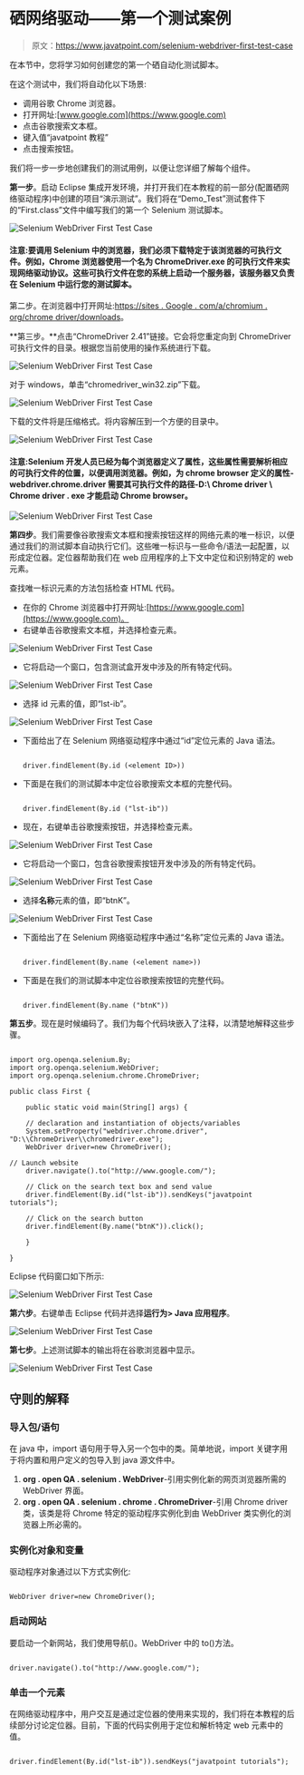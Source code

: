 # 硒网络驱动——第一个测试案例

> 原文：<https://www.javatpoint.com/selenium-webdriver-first-test-case>

在本节中，您将学习如何创建您的第一个硒自动化测试脚本。

在这个测试中，我们将自动化以下场景:

*   调用谷歌 Chrome 浏览器。
*   打开网址:[www.google.com](https://www.google.com)
*   点击谷歌搜索文本框。
*   键入值“javatpoint 教程”
*   点击搜索按钮。

我们将一步一步地创建我们的测试用例，以便让您详细了解每个组件。

**第一步**。启动 Eclipse 集成开发环境，并打开我们在本教程的前一部分(配置硒网络驱动程序)中创建的项目“演示测试”。我们将在“Demo_Test”测试套件下的“First.class”文件中编写我们的第一个 Selenium 测试脚本。

![Selenium WebDriver First Test Case](img/3cff77c174d22e40e9437c486d6bda92.png)

#### 注意:要调用 Selenium 中的浏览器，我们必须下载特定于该浏览器的可执行文件。例如，Chrome 浏览器使用一个名为 ChromeDriver.exe 的可执行文件来实现网络驱动协议。这些可执行文件在您的系统上启动一个服务器，该服务器又负责在 Selenium 中运行您的测试脚本。

第二步。在浏览器中打开网址:[https://sites . Google . com/a/chromium . org/chrome driver/downloads](https://sites.google.com/a/chromium.org/chromedriver/downloads )。

**第三步。**点击“ChromeDriver 2.41”链接。它会将您重定向到 ChromeDriver 可执行文件的目录。根据您当前使用的操作系统进行下载。

![Selenium WebDriver First Test Case](img/149b9637d9ca21049bcec2f5f56a9bde.png)

对于 windows，单击“chromedriver_win32.zip”下载。

![Selenium WebDriver First Test Case](img/3a842eeb998172034426947f513c0674.png)

下载的文件将是压缩格式。将内容解压到一个方便的目录中。

![Selenium WebDriver First Test Case](img/fabb0980e52f83a4a7a86c7ca7b31302.png)

#### 注意:Selenium 开发人员已经为每个浏览器定义了属性，这些属性需要解析相应的可执行文件的位置，以便调用浏览器。例如，为 chrome browser 定义的属性- webdriver.chrome.driver 需要其可执行文件的路径-D:\ Chrome driver \ Chrome driver . exe 才能启动 Chrome browser。

![Selenium WebDriver First Test Case](img/55d519493c0740201ffc04bf83ddeae1.png)

**第四步**。我们需要像谷歌搜索文本框和搜索按钮这样的网络元素的唯一标识，以便通过我们的测试脚本自动执行它们。这些唯一标识与一些命令/语法一起配置，以形成定位器。定位器帮助我们在 web 应用程序的上下文中定位和识别特定的 web 元素。

查找唯一标识元素的方法包括检查 HTML 代码。

*   在你的 Chrome 浏览器中打开网址:[https://www.google.com](https://www.google.com)。
*   右键单击谷歌搜索文本框，并选择检查元素。

![Selenium WebDriver First Test Case](img/dfe8812b09527429408e041e293cf7c8.png)

*   它将启动一个窗口，包含测试盒开发中涉及的所有特定代码。

![Selenium WebDriver First Test Case](img/9805bceee826a0bb7de337fc2760842b.png)

*   选择 id 元素的值，即“lst-ib”。

![Selenium WebDriver First Test Case](img/35db2676fad76f7589edf2f61d65d281.png)

*   下面给出了在 Selenium 网络驱动程序中通过“id”定位元素的 Java 语法。

    ```

    driver.findElement(By.id (<element ID>))

    ```

*   下面是在我们的测试脚本中定位谷歌搜索文本框的完整代码。

    ```

    driver.findElement(By.id ("lst-ib"))

    ```

*   现在，右键单击谷歌搜索按钮，并选择检查元素。

![Selenium WebDriver First Test Case](img/a1463d59d9604dea1ebe390913c8f746.png)

*   它将启动一个窗口，包含谷歌搜索按钮开发中涉及的所有特定代码。

![Selenium WebDriver First Test Case](img/25219439bf5525344dec14c2e352dbff.png)

*   选择**名称**元素的值，即“btnK”。

![Selenium WebDriver First Test Case](img/7220bfc05133aabcd9deb2ef2b724061.png)

*   下面给出了在 Selenium 网络驱动程序中通过“名称”定位元素的 Java 语法。

    ```

    driver.findElement(By.name (<element name>))

    ```

*   下面是在我们的测试脚本中定位谷歌搜索按钮的完整代码。

    ```

    driver.findElement(By.name ("btnK"))

    ```

**第五步**。现在是时候编码了。我们为每个代码块嵌入了注释，以清楚地解释这些步骤。

```

import org.openqa.selenium.By;
import org.openqa.selenium.WebDriver;
import org.openqa.selenium.chrome.ChromeDriver;

public class First {

	public static void main(String[] args) {

	// declaration and instantiation of objects/variables
	System.setProperty("webdriver.chrome.driver", "D:\\ChromeDriver\\chromedriver.exe");
	WebDriver driver=new ChromeDriver();

// Launch website
	driver.navigate().to("http://www.google.com/");

	// Click on the search text box and send value
	driver.findElement(By.id("lst-ib")).sendKeys("javatpoint tutorials");

	// Click on the search button
	driver.findElement(By.name("btnK")).click();

	}

}

```

Eclipse 代码窗口如下所示:

![Selenium WebDriver First Test Case](img/b09bc3d2423e23000d14910e3878cb8b.png)

**第六步**。右键单击 Eclipse 代码并选择**运行为> Java 应用程序**。

![Selenium WebDriver First Test Case](img/ea515eda25839dd0b5e84e8877eb57c2.png)

**第七步**。上述测试脚本的输出将在谷歌浏览器中显示。

![Selenium WebDriver First Test Case](img/b5510048b52f6db8e259b1cad405d58f.png)

## 守则的解释

### 导入包/语句

在 java 中，import 语句用于导入另一个包中的类。简单地说，import 关键字用于将内置和用户定义的包导入到 java 源文件中。

1.  **org . open QA . selenium . WebDriver**-引用实例化新的网页浏览器所需的 WebDriver 界面。
2.  **org . open QA . selenium . chrome . ChromeDriver**-引用 Chrome driver 类，该类是将 Chrome 特定的驱动程序实例化到由 WebDriver 类实例化的浏览器上所必需的。

### 实例化对象和变量

驱动程序对象通过以下方式实例化:

```

WebDriver driver=new ChromeDriver();

```

### 启动网站

要启动一个新网站，我们使用导航()。WebDriver 中的 to()方法。

```

driver.navigate().to("http://www.google.com/");

```

### 单击一个元素

在网络驱动程序中，用户交互是通过定位器的使用来实现的，我们将在本教程的后续部分讨论定位器。目前，下面的代码实例用于定位和解析特定 web 元素中的值。

```

driver.findElement(By.id("lst-ib")).sendKeys("javatpoint tutorials");

```